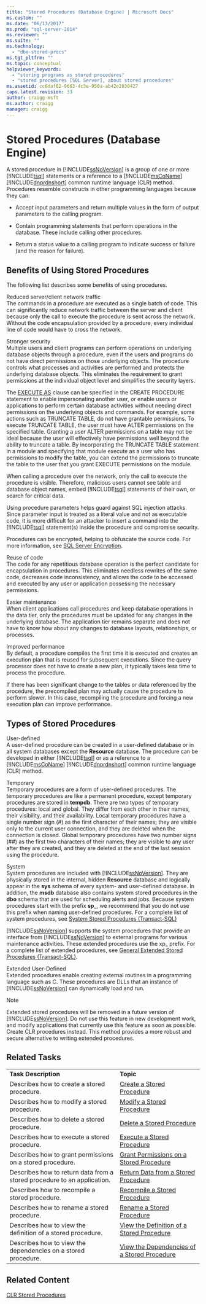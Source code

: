 ```yaml
---
title: "Stored Procedures (Database Engine) | Microsoft Docs"
ms.custom: ""
ms.date: "06/13/2017"
ms.prod: "sql-server-2014"
ms.reviewer: ""
ms.suite: ""
ms.technology: 
  - "dbe-stored-procs"
ms.tgt_pltfrm: ""
ms.topic: conceptual
helpviewer_keywords: 
  - "storing programs as stored procedures"
  - "stored procedures [SQL Server], about stored procedures"
ms.assetid: cc6daf62-9663-4c3e-950a-ab42e2830427
caps.latest.revision: 33
author: craigg-msft
ms.author: craigg
manager: craigg
---
```

# Stored Procedures (Database Engine)
  A stored procedure in [!INCLUDE[ssNoVersion](../../includes/ssnoversion-md.md)] is a group of one or more [!INCLUDE[tsql](../../includes/tsql-md.md)] statements or a reference to a [!INCLUDE[msCoName](../../includes/msconame-md.md)] [!INCLUDE[dnprdnshort](../../includes/dnprdnshort-md.md)] common runtime language (CLR) method. Procedures resemble constructs in other programming languages because they can:  
  
-   Accept input parameters and return multiple values in the form of output parameters to the calling program.  
  
-   Contain programming statements that perform operations in the database. These include calling other procedures.  
  
-   Return a status value to a calling program to indicate success or failure (and the reason for failure).  
  
## Benefits of Using Stored Procedures  
 The following list describes some benefits of using procedures.  
  
 Reduced server/client network traffic  
 The commands in a procedure are executed as a single batch of code. This can significantly reduce network traffic between the server and client because only the call to execute the procedure is sent across the network. Without the code encapsulation provided by a procedure, every individual line of code would have to cross the network.  
  
 Stronger security  
 Multiple users and client programs can perform operations on underlying database objects through a procedure, even if the users and programs do not have direct permissions on those underlying objects. The procedure controls what processes and activities are performed and protects the underlying database objects. This eliminates the requirement to grant permissions at the individual object level and simplifies the security layers.  
  
 The [EXECUTE AS](/sql/t-sql/statements/execute-as-clause-transact-sql) clause can be specified in the CREATE PROCEDURE statement to enable impersonating another user, or enable users or applications to perform certain database activities without needing direct permissions on the underlying objects and commands. For example, some actions such as TRUNCATE TABLE, do not have grantable permissions. To execute TRUNCATE TABLE, the user must have ALTER permissions on the specified table. Granting a user ALTER permissions on a table may not be ideal because the user will effectively have permissions well beyond the ability to truncate a table. By incorporating the TRUNCATE TABLE statement in a module and specifying that module execute as a user who has permissions to modify the table, you can extend the permissions to truncate the table to the user that you grant EXECUTE permissions on the module.  
  
 When calling a procedure over the network, only the call to execute the procedure is visible. Therefore, malicious users cannot see table and database object names, embed [!INCLUDE[tsql](../../includes/tsql-md.md)] statements of their own, or search for critical data.  
  
 Using procedure parameters helps guard against SQL injection attacks. Since parameter input is treated as a literal value and not as executable code, it is more difficult for an attacker to insert a command into the [!INCLUDE[tsql](../../includes/tsql-md.md)] statement(s) inside the procedure and compromise security.  
  
 Procedures can be encrypted, helping to obfuscate the source code. For more information, see [SQL Server Encryption](../security/encryption/sql-server-encryption.md).  
  
 Reuse of code  
 The code for any repetitious database operation is the perfect candidate for encapsulation in procedures. This eliminates needless rewrites of the same code, decreases code inconsistency, and allows the code to be accessed and executed by any user or application possessing the necessary permissions.  
  
 Easier maintenance  
 When client applications call procedures and keep database operations in the data tier, only the procedures must be updated for any changes in the underlying database. The application tier remains separate and does not have to know how about any changes to database layouts, relationships, or processes.  
  
 Improved performance  
 By default, a procedure compiles the first time it is executed and creates an execution plan that is reused for subsequent executions. Since the query processor does not have to create a new plan, it typically takes less time to process the procedure.  
  
 If there has been significant change to the tables or data referenced by the procedure, the precompiled plan may actually cause the procedure to perform slower. In this case, recompiling the procedure and forcing a new execution plan can improve performance.  
  
## Types of Stored Procedures  
 User-defined  
 A user-defined procedure can be created in a user-defined database or in all system databases except the **Resource** database. The procedure can be developed in either [!INCLUDE[tsql](../../includes/tsql-md.md)] or as a reference to a [!INCLUDE[msCoName](../../includes/msconame-md.md)] [!INCLUDE[dnprdnshort](../../includes/dnprdnshort-md.md)] common runtime language (CLR) method.  
  
 Temporary  
 Temporary procedures are a form of user-defined procedures. The temporary procedures are like a permanent procedure, except temporary procedures are stored in **tempdb**. There are two types of temporary procedures: local and global. They differ from each other in their names, their visibility, and their availability. Local temporary procedures have a single number sign (#) as the first character of their names; they are visible only to the current user connection, and they are deleted when the connection is closed. Global temporary procedures have two number signs (##) as the first two characters of their names; they are visible to any user after they are created, and they are deleted at the end of the last session using the procedure.  
  
 System  
 System procedures are included with [!INCLUDE[ssNoVersion](../../includes/ssnoversion-md.md)]. They are physically stored in the internal, hidden **Resource** database and logically appear in the **sys** schema of every system- and user-defined database. In addition, the **msdb** database also contains system stored procedures in the **dbo** schema that are used for scheduling alerts and jobs. Because system procedures start with the prefix **sp_**, we recommend that you do not use this prefix when naming user-defined procedures. For a complete list of system procedures, see [System Stored Procedures &#40;Transact-SQL&#41;](/sql/relational-databases/system-stored-procedures/system-stored-procedures-transact-sql)  
  
 [!INCLUDE[ssNoVersion](../../includes/ssnoversion-md.md)] supports the system procedures that provide an interface from [!INCLUDE[ssNoVersion](../../includes/ssnoversion-md.md)] to external programs for various maintenance activities. These extended procedures use the xp_ prefix. For a complete list of extended procedures, see [General Extended Stored Procedures &#40;Transact-SQL&#41;](/sql/relational-databases/system-stored-procedures/general-extended-stored-procedures-transact-sql).  
  
 Extended User-Defined  
 Extended procedures enable creating external routines in a programming language such as C. These procedures are DLLs that an instance of [!INCLUDE[ssNoVersion](../../includes/ssnoversion-md.md)] can dynamically load and run.  
  
> [!NOTE]  
>  Extended stored procedures will be removed in a future version of [!INCLUDE[ssNoVersion](../../includes/ssnoversion-md.md)]. Do not use this feature in new development work, and modify applications that currently use this feature as soon as possible. Create CLR procedures instead. This method provides a more robust and secure alternative to writing extended procedures.  
  
## Related Tasks  
  
|||  
|-|-|  
|**Task Description**|**Topic**|  
|Describes how to create a stored procedure.|[Create a Stored Procedure](../stored-procedures/create-a-stored-procedure.md)|  
|Describes how to modify a stored procedure.|[Modify a Stored Procedure](../stored-procedures/modify-a-stored-procedure.md)|  
|Describes how to delete a stored procedure.|[Delete a Stored Procedure](../stored-procedures/delete-a-stored-procedure.md)|  
|Describes how to execute a stored procedure.|[Execute a Stored Procedure](../stored-procedures/execute-a-stored-procedure.md)|  
|Describes how to grant permissions on a stored procedure.|[Grant Permissions on a Stored Procedure](../stored-procedures/grant-permissions-on-a-stored-procedure.md)|  
|Describes how to return data from a stored procedure to an application.|[Return Data from a Stored Procedure](../stored-procedures/return-data-from-a-stored-procedure.md)|  
|Describes how to recompile a stored procedure.|[Recompile a Stored Procedure](../stored-procedures/recompile-a-stored-procedure.md)|  
|Describes how to rename a stored procedure.|[Rename a Stored Procedure](../stored-procedures/rename-a-stored-procedure.md)|  
|Describes how to view the definition of a stored procedure.|[View the Definition of a Stored Procedure](view-the-definition-of-a-stored-procedure.md)|  
|Describes how to view the dependencies on a stored procedure.|[View the Dependencies of a Stored Procedure](view-the-dependencies-of-a-stored-procedure.md)|  
  
## Related Content  
 [CLR Stored Procedures](../../database-engine/dev-guide/clr-stored-procedures.md)  
  
  
